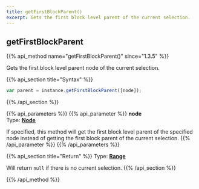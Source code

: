 ```yaml
---
title: getFirstBlockParent()
excerpt: Gets the first block level parent of the current selection.
---
```

## getFirstBlockParent

{{% api_method name="getFirstBlockParent()" since="1.3.5" %}}

Gets the first block level parent node of the current selection.


{{% api_section title="Syntax" %}}
```js
var parent = instance.getFirstBlockParent([node]);
```
{{% /api_section %}}


{{% api_parameters %}}
{{% api_parameter %}}
**node**  
Type: **[Node](/api/types/#node)** 

If specified, this method will get the first block level parent of the specified node instead of getting the first block parent of the current selection.
{{% /api_parameter %}}
{{% /api_parameters %}}


{{% api_section title="Return" %}}
Type: **[Range](/api/types/#range)**

Will return `null` if there is no current selection.
{{% /api_section %}}

{{% /api_method %}}